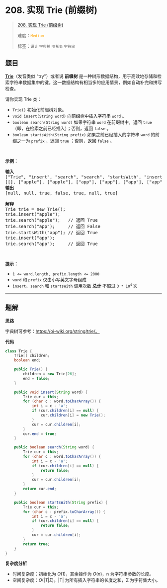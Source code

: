 # 208. 实现 Trie (前缀树)

> [208. 实现 Trie (前缀树)](https://leetcode.cn/problems/implement-trie-prefix-tree/)
>
> 难度：<font color=orange>`Medium`</font>
>
> 标签：`设计` `字典树` `哈希表` `字符串`

## 题目

<p><strong><a href="https://baike.baidu.com/item/字典树/9825209?fr=aladdin" target="_blank">Trie</a></strong>（发音类似 "try"）或者说 <strong>前缀树</strong> 是一种树形数据结构，用于高效地存储和检索字符串数据集中的键。这一数据结构有相当多的应用情景，例如自动补完和拼写检查。</p>

<p>请你实现 Trie 类：</p>

<ul>
	<li><code>Trie()</code> 初始化前缀树对象。</li>
	<li><code>void insert(String word)</code> 向前缀树中插入字符串 <code>word</code> 。</li>
	<li><code>boolean search(String word)</code> 如果字符串 <code>word</code> 在前缀树中，返回 <code>true</code>（即，在检索之前已经插入）；否则，返回 <code>false</code> 。</li>
	<li><code>boolean startsWith(String prefix)</code> 如果之前已经插入的字符串 <code>word</code> 的前缀之一为 <code>prefix</code> ，返回 <code>true</code> ；否则，返回 <code>false</code> 。</li>
</ul>

<p> </p>

<p><strong>示例：</strong></p>

<pre>
<strong>输入</strong>
["Trie", "insert", "search", "search", "startsWith", "insert", "search"]
[[], ["apple"], ["apple"], ["app"], ["app"], ["app"], ["app"]]
<strong>输出</strong>
[null, null, true, false, true, null, true]

<strong>解释</strong>
Trie trie = new Trie();
trie.insert("apple");
trie.search("apple");   // 返回 True
trie.search("app");     // 返回 False
trie.startsWith("app"); // 返回 True
trie.insert("app");
trie.search("app");     // 返回 True
</pre>

<p> </p>

<p><strong>提示：</strong></p>

<ul>
	<li><code>1 <= word.length, prefix.length <= 2000</code></li>
	<li><code>word</code> 和 <code>prefix</code> 仅由小写英文字母组成</li>
	<li><code>insert</code>、<code>search</code> 和 <code>startsWith</code> 调用次数 <strong>总计</strong> 不超过 <code>3 * 10<sup>4</sup></code> 次</li>
</ul>


--------------------

## 题解

**思路**

字典树可参考：https://oi-wiki.org/string/trie/。

**代码**

```java
class Trie {
    Trie[] children;
    boolean end;

    public Trie() {
        children = new Trie[26];
        end = false;
    }

    public void insert(String word) {
        Trie cur = this;
        for (char c : word.toCharArray()) {
            int i = c - 'a';
            if (cur.children[i] == null) {
                cur.children[i] = new Trie();
            }
            cur = cur.children[i];
        }
        cur.end = true;
    }

    public boolean search(String word) {
        Trie cur = this;
        for (char c : word.toCharArray()) {
            int i = c - 'a';
            if (cur.children[i] == null) {
                return false;
            }
            cur = cur.children[i];
        }
        return cur.end;
    }

    public boolean startsWith(String prefix) {
        Trie cur = this;
        for (char c : prefix.toCharArray()) {
            int i = c - 'a';
            if (cur.children[i] == null) {
                return false;
            }
            cur = cur.children[i];
        }
        return true;
    }
}
```

**复杂度分析**

- 时间复杂度：初始化为 $O(1)$，其余操作为 $O(n)$，n 为字符串参数的长度。
- 空间复杂度：$O(|T|Ʃ)$。|T| 为所有插入字符串的长度之和，Ʃ 为字符集大小。
